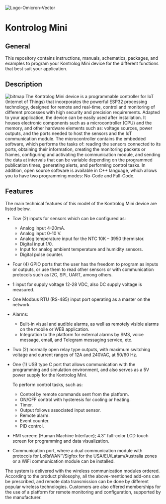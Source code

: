 ![Logo-Omicron-Vector](https://github.com/Omicron-IoT-Solutions/Kontrolog/assets/141452095/1d867a2d-2f0b-40eb-bbb9-566f306320ba)
# Kontrolog Mini
## General
This repository contains instructions, manuals, schematics, packages, and examples to program your Kontrolog Mini device for the different functions that best suit your application.

## Description
![bitmap](https://github.com/user-attachments/assets/d31e644a-32ff-4a47-b626-77845fbbe767)
The Kontrolog Mini device is a programmable controller for IoT (Internet of Things) that incorporates the powerful ESP32 processing technology, designed for remote and real-time, control and monitoring of different processes with high security and precision requirements. Adapted to your application, the device can be easily used after installation. It houses electronic components such as a microcontroller (CPU) and the memory, and other hardware elements such as: voltage sources, power outputs, and the ports needed to host the sensors and the IoT communication module. The microcontroller contains the embedded software, which performs the tasks of: reading the sensors connected to its ports, obtaining their information, creating the monitoring packets or frames, configuring and activating the communication module, and sending the data at intervals that can be variable depending on the programmed publication times, generating alerts, and performing control tasks. In addition, open source software is available in C++ language, which allows you to have two programming modes: No-Code and Full-Code.

## Features

The main technical features of this model of the Kontrolog Mini device are listed below.

- Tow (2) inputs for sensors which can be configured as:
  - Analog input 4-20mA.
  - Analog input 0-10 V.
  - Analog temperature input for the NTC 10K – 3950 thermistor.
  - Digital input 1/0.
  - Input for analog ambient temperature and humidity sensors.
  - Digital pulse counter.
- Four (4) GPIO ports that the user has the freedom to program as inputs or outputs, or use them to read other sensors or with communication protocols such as I2C, SPI, UART, among others.
- 1 input for supply voltage 12-28 VDC, also DC supply voltage is measured.
- One Modbus RTU (RS-485) input port operating as a master on the network.
- Alarms:
  - Built-in visual and audible alarms, as well as remotely visible alarms on the mobile or WEB application.
  - Integration to the platform for external alarms by SMS, voice message, email, and Telegram messaging service, etc.
- Two (2) normally open relay type outputs, with maximum switching voltage and current ranges of 12A and 240VAC, at 50/60 Hz.
- One (1) USB type C port that allows communication with the programming and simulation environment, and also serves as a 5V power supply for the Kontrolog Mini.
    
  To perform control tasks, such as:

  - Control by remote commands sent from the platform. 
  - ON/OFF control with hysteresis for cooling or heating. 
  - Timer.
  - Output follows associated input sensor.
  - Remote alarm.
  - Event counter.
  - PID control. 
- HMI screen: (Human Machine Interface); 4.3" full-color LCD touch screen for programming and data visualization.
- Communication port, where a dual communication module with protocols for LoRaWAN™/Sigfox for the USA/EU/Latam/Australia zones or a WiFi communication module can be installed.
  
The system is delivered with the wireless communication modules ordered. According to the product philosophy, all the above-mentioned add-ons can be prescribed, and remote data transmission can be done by different popular wireless technologies. Customers are also offered memberships for the use of a platform for remote monitoring and configuration, supported by the manufacturer.
